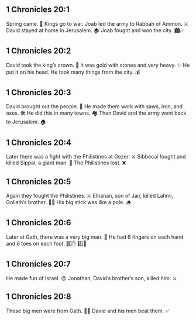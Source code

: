## 1 Chronicles 20:1
Spring came. 🌱 Kings go to war. Joab led the army to Rabbah of Ammon. ⚔️ David stayed at home in Jerusalem. 🏠 Joab fought and won the city. 🏙️✅
## 1 Chronicles 20:2
David took the king’s crown. 👑 It was gold with stones and very heavy. ✨ He put it on his head. He took many things from the city. 💰
## 1 Chronicles 20:3
David brought out the people. 👥 He made them work with saws, iron, and axes. 🛠️ He did this in many towns. 🏘️ Then David and the army went back to Jerusalem. 🏠
## 1 Chronicles 20:4
Later there was a fight with the Philistines at Gezer. ⚔️ Sibbecai fought and killed Sippai, a giant man. 👣 The Philistines lost. ❌
## 1 Chronicles 20:5
Again they fought the Philistines. ⚔️ Elhanan, son of Jair, killed Lahmi, Goliath’s brother. 🧍‍♂️ His big stick was like a pole. 🪵
## 1 Chronicles 20:6
Later at Gath, there was a very big man. 🧍 He had 6 fingers on each hand and 6 toes on each foot. 6️⃣✋ 6️⃣🦶
## 1 Chronicles 20:7
He made fun of Israel. 😠 Jonathan, David’s brother’s son, killed him. ⚔️
## 1 Chronicles 20:8
These big men were from Gath. 🧍🧍 David and his men beat them. ✅
